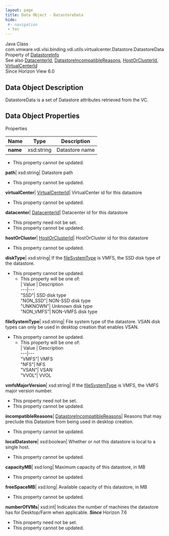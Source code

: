 ```yaml
---
layout: page
title: Data Object - DatastoreData
hide:
 #- navigation
 - toc
---
```






Java Class
    com.vmware.vdi.vlsi.binding.vdi.utils.virtualcenter.Datastore.DatastoreData  
Property of
     [DatastoreInfo](vdi.utils.virtualcenter.Datastore.DatastoreInfo.md#field_detail)  
See also
     [DatacenterId](vdi.entity.DatacenterId.md), [DatastoreIncompatibleReasons](vdi.utils.virtualcenter.Datastore.DatastoreIncompatibleReasons.md), [HostOrClusterId](vdi.entity.HostOrClusterId.md), [VirtualCenterId](vdi.entity.VirtualCenterId.md)  
Since 
    Horizon View 6.0

## Data Object Description 

DatastoreData is a set of Datastore attributes retrieved from the VC. 

## Data Object Properties

Properties

Name |  Type |  Description   
---|---|---  
**name**|  xsd:string|  Datastore name   


* This property cannot be updated.

  
**path**|  xsd:string|  Datastore path   


* This property cannot be updated.

  
**virtualCenter**| [VirtualCenterId](vdi.entity.VirtualCenterId.md)|  VirtualCenter id for this datastore   


* This property cannot be updated.

  
**datacenter**| [DatacenterId](vdi.entity.DatacenterId.md)|  Datacenter id for this datastore   


* This property need not be set.
* This property cannot be updated.

  
**hostOrCluster**| [HostOrClusterId](vdi.entity.HostOrClusterId.md)|  HostOrCluster id for this datastore   


* This property cannot be updated.

  
**diskType**|  xsd:string|  If the [fileSystemType](vdi.utils.virtualcenter.Datastore.DatastoreData.md#fileSystemType) is VMFS, the SSD disk type of the datastore.   


* This property cannot be updated.
  * This property will be one of:  
|  Value |  Description   
---|---  
"SSD"| SSD disk type  
"NON_SSD"| NON-SSD disk type  
"UNKNOWN"| Unknown disk type  
"NON_VMFS"| NON-VMFS disk type  

  
**fileSystemType**|  xsd:string|  File system type of the datastore. VSAN disk types can only be used in desktop creation that enables VSAN.   


* This property cannot be updated.
  * This property will be one of:  
|  Value |  Description   
---|---  
"VMFS"| VMFS  
"NFS"| NFS  
"VSAN"| VSAN  
"VVOL"| VVOL  

  
**vmfsMajorVersion**|  xsd:string|  If the [fileSystemType](vdi.utils.virtualcenter.Datastore.DatastoreData.md#fileSystemType) is VMFS, the VMFS major version number.   


* This property need not be set.
* This property cannot be updated.

  
**incompatibleReasons**| [DatastoreIncompatibleReasons](vdi.utils.virtualcenter.Datastore.DatastoreIncompatibleReasons.md)|  Reasons that may preclude this Datastore from being used in desktop creation.   


* This property cannot be updated.

  
**localDatastore**|  xsd:boolean|  Whether or not this datastore is local to a single host.   


* This property cannot be updated.

  
**capacityMB**|  xsd:long|  Maximum capacity of this datastore, in MB   


* This property cannot be updated.

  
**freeSpaceMB**|  xsd:long|  Available capacity of this datastore, in MB   


* This property cannot be updated.

  
**numberOfVMs**|  xsd:int|  Indicates the number of machines the datastore has for Desktop/Farm when applicable.  **_Since_** Horizon 7.6  


* This property need not be set.
* This property cannot be updated.

  
  
  
 
  
  


